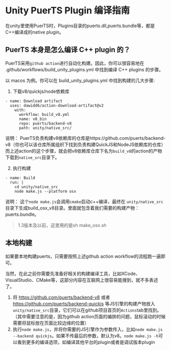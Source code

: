 # Unity PuerTS Plugin 编译指南
在unity里使用PuerTS时，Plugins目录的puerts.dll,puerts.bundle等，都是C++编译成的native plugin。

## PuerTS 本身是怎么编译 C++ plugin 的？

PuerTS采用`github action`进行自动化构建。因此，你可以很容易地在 .github/workflows/build_unity_plugins.yml 中找到编译 C++ plugins 的步骤。

以 macos 为例。你可以在 build_unity_plugins.yml 中找到构建的几大步骤:
1. 下载v8/quickjs/node依赖库
```
- name: Download artifact
  uses: dawidd6/action-download-artifact@v2
    with:
      workflow: build_v8.yml
      name: v8_bin
      repo: puerts/backend-v8
      path: unity/native_src/
```
说明：
PuerTS负责构建v8依赖库的仓库是https://github.com/puerts/backend-v8（你也可以该仓库所属组织下找到负责构建QuickJS和NodeJS依赖库的仓库）
而上述action的这个步骤，就会把v8依赖库仓库下名为`build_v8`的action的产物下载到`native_src`目录下。

2. 执行构建
```
- name: Build
  run: |
    cd unity/native_src
    node make.js --platform osx
```
说明：
这个`node make.js`会调用`cmake`启动c++编译，最终在 `unity/native_src` 目录下生成build_osx_v8目录。里面就包含着我们需要的构建产物：puerts.bundle。

> 1.3版本及以前，这里用的是sh make_osx.sh

## 本地构建
如果要本地构建puerts，只需要按照上述github action workflow的流程跑一遍即可。

当然，在此之前你需要先准备好相关的构建编译工具，比如XCode、VisualStudio、CMake等，这部分内容在互联网上很容易能搜到，就不多表述了。

1. 将 https://github.com/puerts/backend-v8 或者 https://github.com/puerts/backend-quickjs 等JS引擎的构建产物放入`unity/native_src`目录，它们可以在github项目首页的`Actions`tab里找到。（其中需要注意的是，因为github action页面的编排的问题，鼠标滚动的时候需要将鼠标放在页面比较边缘的位置）
2. 执行`node make.js`，并将你需要的JS引擎作为参数传入，比如`node make.js --backend quickjs`。如果不传最后的参数，默认为v8。`node make.js -h`可以看到更多的编译选项，如编译其他平台的plugin或者是调试版本plugin